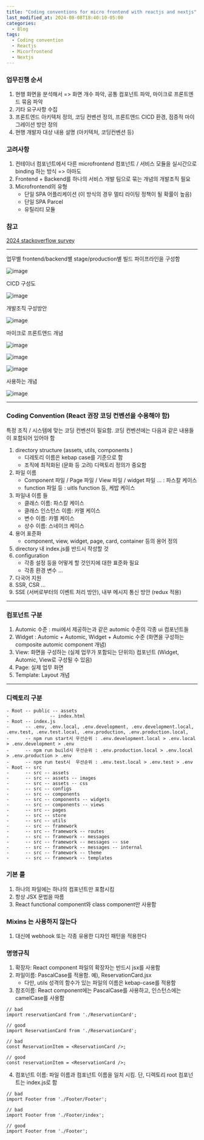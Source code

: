 ```yaml
---
title: "Coding conventions for micro frontend with reactjs and nextjs"  
last_modified_at: 2024-08-08T18:40:10-05:00
categories:
  - Blog
tags:
  - Coding convention
  - Reactjs
  - Micorfrontend
  - Nextjs
---
```


### 업무진행 순서
1. 현행 화면을 분석해서 => 화면 개수 파악, 공통 컴포넌트 파악, 마이크로 프론트엔드 묶음 파악
2. 기타 요구사항 수집
3. 프론트엔드 아키텍처 정의,  코딩 컨벤션 정의, 프론트앤드 CICD 환경, 점증적 마이그레이션 방안 정의
4. 현행 개발자 대상 내용 설명 (아키텍처, 코딩컨벤션 등)  

### 고려사항
1. 컨테이너 컴포넌트에서 다른 microfrontend 컴포넌트 / 서비스 모듈을 실시간으로 binding 하는 방식 => 아마도  
2. Frontend + Backend를 하나의 서비스 개발 팀으로 묶는 개념의 개발조직 필요
3. Microfrontend의 유형
   - 단일 SPA 어플리케이션 (이 방식의 경우 멀티 라이팅 정책이 될 확률이 높음)  
   - 단일 SPA Parcel
   - 유틸리티 모듈  

### 참고  
[2024 stackoverflow survey](https://survey.stackoverflow.co/2024/technology#most-popular-technologies)  


---
업무별 frontend/backend별 stage/production별 빌드 파이프라인을 구성함  

![image](https://github.com/user-attachments/assets/646f10e7-8871-4bf1-baa8-092bccf8699a)   

CICD 구성도  

![image](https://github.com/user-attachments/assets/757849f8-4597-4599-b993-9b5fb1ca003c)

개발조직 구성방안   

![image](https://github.com/user-attachments/assets/a42091a4-dcba-4c2e-bd83-dd3a4cffab59)


마이크로 프론트앤드 개념  

![image](https://github.com/user-attachments/assets/41f44cdf-b740-468d-8924-db32ad046294)  

![image](https://github.com/user-attachments/assets/93a1df38-00ed-4fe3-b588-d2e3622e4420)   

![image](https://github.com/user-attachments/assets/6f426034-5272-44a3-b70b-0b9143abfefa)   

사용하는 개념  

![image](https://github.com/user-attachments/assets/a3c1313a-6a45-4027-8ced-9bd67bec30bf)  

---
### Coding Convention  (React 권장 코딩 컨벤션을 수용해야 함)
특정 조직 / 시스템에 맞는 코딩 컨벤션이 필요함. 코딩 컨벤션에는 다음과 같은 내용들이 포함되어 있어야 함    
1. directory structure  (assets, utils, components )
   - 디레토리 이름은 kebap case를 기준으로 함
   - 조직에 최적화된 (문화 등 고려) 디렉토리 정의가 중요함
2. 파일 이름  
   - Component 파일 / Page 파일 / View 파일 / widget 파일 ...  : 파스칼 케이스
   - function 파일 등 : uitls function 등, 케밥 케이스
3. 파일내 이름 들
   - 클래스 이름: 파스칼 케이스
   - 클래스 인스턴스 이름: 카멜 케이스  
   - 변수 이름: 카멜 케이스
   - 상수 이름: 스네이크 케이스  
4. 용어 표준화
   - component, view, widget, page, card, container 등의 용어 정의  
5. directory 내 index.js를 반드시 작성할 것 
6. configuration
   - 각종 설정 등을 어떻게 할 것인지에 대한 표준화 필요
   - 각종 환경 변수 ...
7. 다국어 지원   
8. SSR, CSR ...
9. SSE (서버로부터의 이벤트 처리 방안), 내부 메시지 통신 방안 (redux 적용)

---
### 컴포넌트 구분
1. Automic 수준 : mui에서 제공하는과 같은 automic 수준의 각종 ui 컴포넌트들
2. Widget : Automic + Automic, Widget + Automic 수준 (화면을 구성하는 composite automic component 개념)
3. View: 화면을 구성하는 (실제 업무가 포함되는 단위의) 컴포넌트 (Widget, Automic, View로 구성될 수 있음)
4. Page: 실제 업무 화면  
5. Template: Layout 개념

---
### 디렉토리 구분  
```
- Root -- public -- assets   
-               -- index.html
- Root -- index.js
-      -- .env, .env.local, .env.development, .env.development.local, .env.test, .env.test.local, .env.production, .env.production.local,
-      -- npm run start시 우선순위 : .env.development.local > .env.local > .env.development > .env
-      -- npm run build시 우선순위 : .env.production.local > .env.local > .env.production > .env
-      -- npm run test시  우선순위 : .env.test.local > .env.test > .env  
- Root -- src 
-      -- src -- assets
-      -- src -- assets -- images
-      -- src -- assets -- css  
-      -- src -- configs
-      -- src -- components
-      -- src -- components -- widgets
-      -- src -- components -- views
-      -- src -- pages
-      -- src -- store  
-      -- src -- utils
-      -- src -- framework
-      -- src -- framework -- routes
-      -- src -- framework -- messages
-      -- src -- framework -- messages -- sse
-      -- src -- framework -- messages -- internal  
-      -- src -- framework -- theme
-      -- src -- framework -- templates              
```

### 기본 룰
1. 하나의 파일에는 하나의 컴포넌트만 포함시킴
2. 항상 JSX 문법을 따름
3. React functional component와 class component만 사용함

### Mixins 는 사용하지 않는다  
1. 대신에 webhook 또는 각종 유용한 디자인 패턴을 적용한다

### 명명규칙  
1. 확장자: React component 파일의 확장자는 반드시 jsx를 사용함
2. 파일이름: PascalCase를 적용함. 예), ReservationCard.jsx
   - 다만, utils 성격의 함수가 있는 파일의 이름은 kebap-case를 적용함
3. 참조이름: React component에는 PascalCase를 사용하고, 인스턴스에는 camelCase를 사용함
```
// bad
import reservationCard from './ReservationCard';

// good
import ReservationCard from './ReservationCard';

// bad
const ReservationItem = <ReservationCard />;

// good
const reservationItem = <ReservationCard />;
```
4. 컴포넌트 이름: 파일 이름과 컴포넌트 이름을 일치 시킴. 단, 디렉토리 root 컴포넌트는 index.js로 함
```
// bad
import Footer from './Footer/Footer';

// bad
import Footer from './Footer/index';

// good
import Footer from './Footer';
```
